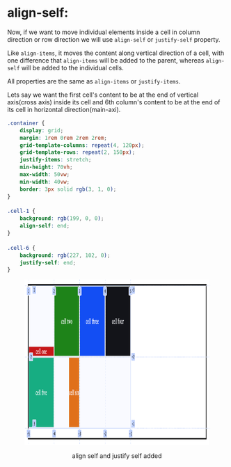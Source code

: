 # align-self:

Now, if we want to move individual elements inside a cell in column direction or row direction we will use `align-self` or `justify-self` property.

Like `align-items`, it moves the content along vertical direction of a cell, with one difference that `align-items` will be added to the parent, whereas `align-self` will be added to the individual cells.

All properties are the same as `align-items` or `justify-items`.

Lets say we want the first cell's content to be at the end of vertical axis(cross axis) inside its cell and 6th column's content to be at the end of its cell in horizontal direction(main-axi).

```css
.container {
	display: grid;
	margin: 1rem 0rem 2rem 2rem;
	grid-template-columns: repeat(4, 120px);
	grid-template-rows: repeat(2, 150px);
	justify-items: stretch;
	min-height: 70vh;
	max-width: 50vw;
	min-width: 40vw;
	border: 3px solid rgb(3, 1, 0);
}

.cell-1 {
	background: rgb(199, 0, 0);
	align-self: end;
}

.cell-6 {
	background: rgb(227, 102, 0);
	justify-self: end;
}
```

<figure>
<img src="../assets/align-self/justify.png" height="380" width="962" alt="justify self property">
<figcaption><p align="center">align self and justify self added</p><figcaption>
</figure>
